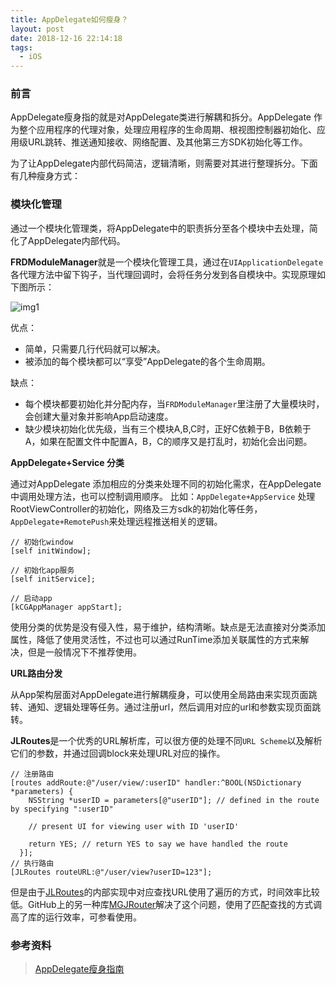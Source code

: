 ```yaml
---
title: AppDelegate如何瘦身？
layout: post
date: 2018-12-16 22:14:18
tags:
  - iOS
---
```


### 前言

AppDelegate瘦身指的就是对AppDelegate类进行解耦和拆分。AppDelegate 作为整个应用程序的代理对象，处理应用程序的生命周期、根视图控制器初始化、应用级URL跳转、推送通知接收、网络配置、及其他第三方SDK初始化等工作。

为了让AppDelegate内部代码简洁，逻辑清晰，则需要对其进行整理拆分。下面有几种瘦身方式：

### 模块化管理

通过一个模块化管理类，将AppDelegate中的职责拆分至各个模块中去处理，简化了AppDelegate内部代码。

**FRDModuleManager**就是一个模块化管理工具，通过在`UIApplicationDelegate`各代理方法中留下钩子，当代理回调时，会将任务分发到各自模块中。实现原理如下图所示：

![img1](http://images.kyson.cn/delegate/appdelegate_04.jpg)

优点：

- 简单，只需要几行代码就可以解决。
- 被添加的每个模块都可以“享受”AppDelegate的各个生命周期。

缺点：

- 每个模块都要初始化并分配内存，当`FRDModuleManager`里注册了大量模块时，会创建大量对象并影响App启动速度。
- 缺少模块初始化优先级，当有三个模块A,B,C时，正好C依赖于B，B依赖于A，如果在配置文件中配置A，B，C的顺序又是打乱时，初始化会出问题。

**AppDelegate+Service 分类**

通过对AppDelegate 添加相应的分类来处理不同的初始化需求，在AppDelegate中调用处理方法，也可以控制调用顺序。 比如：`AppDelegate+AppService` 处理RootViewController的初始化，网络及三方sdk的初始化等任务，`AppDelegate+RemotePush`来处理远程推送相关的逻辑。

```objc
// 初始化window
[self initWindow];

// 初始化app服务
[self initService];

// 启动app
[kCGAppManager appStart];
```

使用分类的优势是没有侵入性，易于维护，结构清晰。缺点是无法直接对分类添加属性，降低了使用灵活性，不过也可以通过RunTime添加关联属性的方式来解决，但是一般情况下不推荐使用。

**URL路由分发**

从App架构层面对AppDelegate进行解耦瘦身，可以使用全局路由来实现页面跳转、通知、逻辑处理等任务。通过注册url，然后调用对应的url和参数实现页面跳转。

**JLRoutes**是一个优秀的URL解析库，可以很方便的处理不同`URL Scheme`以及解析它们的参数，并通过回调block来处理URL对应的操作。

```objc
// 注册路由
[routes addRoute:@"/user/view/:userID" handler:^BOOL(NSDictionary *parameters) {
    NSString *userID = parameters[@"userID"]; // defined in the route by specifying ":userID"

    // present UI for viewing user with ID 'userID'

    return YES; // return YES to say we have handled the route
  }];
// 执行路由
[JLRoutes routeURL:@"/user/view?userID=123"];
```

但是由于[JLRoutes](https://github.com/joeldev/JLRoutes)的内部实现中对应查找URL使用了遍历的方式，时间效率比较低。GitHub上的另一种库[MGJRouter](https://github.com/meili/MGJRouter)解决了这个问题，使用了匹配查找的方式调高了库的运行效率，可参看使用。

### 参考资料

> [AppDelegate瘦身指南](https://kyson.cn/index.php/archives/105/)